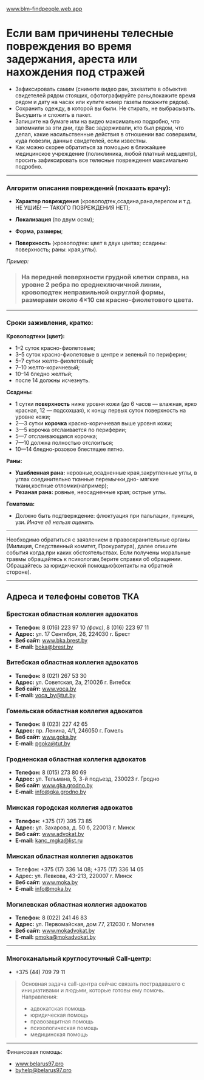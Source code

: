 www.blm-findpeople.web.app

# Если вам причинены телесные повреждения во время задержания, ареста или нахождения под стражей

- Зафиксировать самим (снимите видео ран, захватите в объектив свидетелей рядом стоящих, сфотографируйте раны,покажите время рядом и дату на часах или купите номер газеты покажите рядом).
- Сохранить одежду, в которой вы были. Не стирать, не выбрасывать. Высушить и сложить в пакет.
- Запишите на бумаге или на видео максимально подробно, что запомнили за эти дни, где Вас задерживали, кто был рядом, что делал, какие насильственные действия в отношении вас совершили, куда повезли, данные свидетелей, если известны.
- Как можно скорее обратиться за помощью в ближайшее медицинское учреждение (поликлиника, любой платный мед.центр), просить зафиксировать все телесные повреждения максимально подробно.

---

### Алгоритм описания повреждений (показать врачу):

- **Характер повреждения** (кровоподтек,ссадина,рана,перелом и т.д. НЕ УШИБ! — ТАКОГО ПОВРЕЖДЕНИЯ НЕТ);

- **Локализация** (по двум осям);

- **Форма, размеры**;

- **Поверхность** (кровоподтек: цвет в двух цветах; ссадины: поверхность; раны: края,углы).

_Пример:_
> ### На передней поверхности грудной клетки справа, на уровне 2 ребра по среднеключичной линии, кровоподтек неправильной округлой формы, размерами около 4×10 см красно-фиолетового цвета.

---

### Сроки заживления, кратко:

**Кровоподтеки (цвет):**

- 1–2 суток красно-фиолетовые; 
- 3–5 суток красно-фиолетовые в центре и зеленый по периферии; 
- 5–7 сутки желто-фиолетовый; 
- 7–10 желто-коричневый; 
- 10–14 бледно желтый;
- после 14 должны исчезнуть.

**Ссадины:**
- 1 сутки **поверхность** ниже уровня кожи (до 6 часов — влажная, ярко красная, 12 — подсохшая), к концу первых суток поверхность на уровне кожи;
- 2—3 сутки **корочка** красно-коричневая выше уровня кожи; 
- 3—5 корочка отслаивается по периферии; 
- 5—7 отслаивающаяся корочка; 
- 7—10 должна полностью отслоиться; 
- 10—14 бледно-розовое блестящее пятно.

**Раны:**

- **Ушибленная рана:** неровные,осадненные края,закругленные углы, в углах соединительно тканные перемычки,дно- мягкие ткани,костные отломки(например);
- **Резаная рана:** ровные, неосадненные края; острые углы.

**Гематома:**
- Должно быть подтверждение: флюктуация при пальпации, пункция, узи. _Иначе её нельзя оценить._

---

Необходимо обратиться с заявлением в правоохранительные органы (Милиция, Следственный комитет, Прокуратура), далее опишите события когда,при каких обстоятельствах.
Если получены моральные травмы обращайтесь к психологам,берите справки об обращении.
Обращайтесь за юридической помощью(контакты на обратной стороне).

---

## Адреса и телефоны советов ТКА

### Брестская областная коллегия адвокатов
- **Телефон:** 8 (016) 223 97 10 _(факс)_, 8 (016) 223 97 11
- **Адрес:** ул. 17 Сентября, 26, 224030 г. Брест
- **Веб сайт:** www.bka.brest.by
- **E-mail:** boka@brest.by

### Витебская областная коллегия адвокатов
- **Телефон:** 8 (021) 267 53 30
- **Адрес:** ул. Советская, 2а, 210026 г. Витебск
- **Веб сайт:** www.voca.by
- **E-mail:** voca_by@tut.by

### Гомельская областная коллегия адвокатов
- **Телефон:** 8 (023) 227 42 65
- **Адрес:** пр. Ленина, 4/1, 246050 г. Гомель
- **Веб сайт:** www.goka.by
- **E-mail:** pgoka@tut.by

### Гродненская областная коллегия адвокатов
- **Телефон:** 8 (015) 273 80 69
- **Адрес:** ул. Тельмана, 5, 3-й подъезд, 230023 г. Гродно
- **Веб сайт:** www.gka.grodno.by
- **E-mail:** info@gka.grodno.by

### Минская городская коллегия адвокатов
- **Телефон**: +375 (17) 395 73 85
- **Адрес:** ул. Захарова, д. 50 б, 220013 г. Минск
- **Веб сайт:** www.advokat.by
- **E-mail:** kanc_mgka@list.ru

### Минская областная коллегия адвокатов
- Телефон: +375 (17) 336 14 08; +375 (17) 336 14 05
- Адрес: ул. Левкова, 43-213, 220007 г. Минск
- **Веб сайт:** www.moka.by
- **E-mail:** info@moka.by

### Могилевская областная коллегия адвокатов
- **Телефон:** 8 (022) 241 46 83
- **Адрес:** ул. Первомайская, дом 77, 212030 г. Могилев
- **Веб сайт:** www.mokadvokat.by
- **E-mail:** pmoka@mokadvokat.by

---

### Многоканальный круглосуточный Call-центр:
- +375 (44) 709 79 11
> Основная задача call-центра сейчас связать пострадавшего с инициативами и людьми, которые готовы ему помочь. Направления:
> - адвокатская помощь
> - юридическая помощь
> - правозащитная помощь
> - психологическая помощь
> - медицинская помощь

---

Финансовая помощь:
- www.belarus97.pro
- byhelp@belarus97.pro
